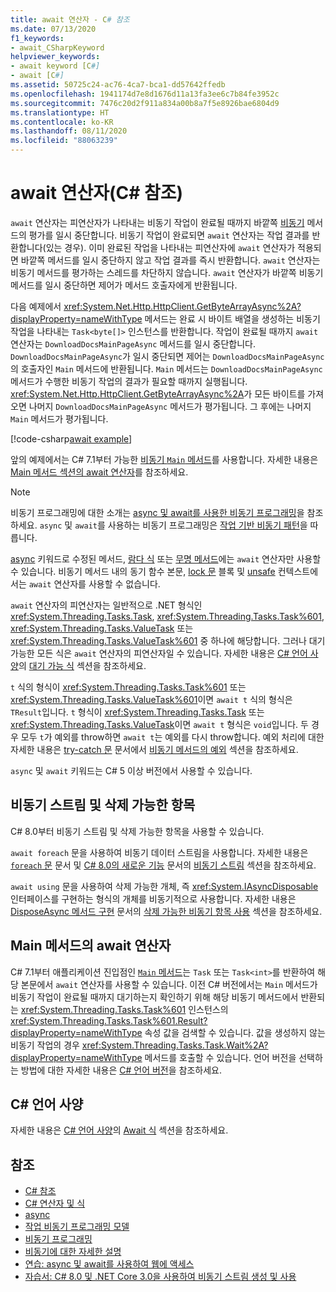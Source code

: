```yaml
---
title: await 연산자 - C# 참조
ms.date: 07/13/2020
f1_keywords:
- await_CSharpKeyword
helpviewer_keywords:
- await keyword [C#]
- await [C#]
ms.assetid: 50725c24-ac76-4ca7-bca1-dd57642ffedb
ms.openlocfilehash: 1941174d7e8d1676d11a13fa3ee6c7b84fe3952c
ms.sourcegitcommit: 7476c20d2f911a834a00b8a7f5e8926bae6804d9
ms.translationtype: HT
ms.contentlocale: ko-KR
ms.lasthandoff: 08/11/2020
ms.locfileid: "88063239"
---
```

# <a name="await-operator-c-reference"></a>await 연산자(C# 참조)

`await` 연산자는 피연산자가 나타내는 비동기 작업이 완료될 때까지 바깥쪽 [비동기](../keywords/async.md) 메서드의 평가를 일시 중단합니다. 비동기 작업이 완료되면 `await` 연산자는 작업 결과를 반환합니다(있는 경우). 이미 완료된 작업을 나타내는 피연산자에 `await` 연산자가 적용되면 바깥쪽 메서드를 일시 중단하지 않고 작업 결과를 즉시 반환합니다. `await` 연산자는 비동기 메서드를 평가하는 스레드를 차단하지 않습니다. `await` 연산자가 바깥쪽 비동기 메서드를 일시 중단하면 제어가 메서드 호출자에게 반환됩니다.

다음 예제에서 <xref:System.Net.Http.HttpClient.GetByteArrayAsync%2A?displayProperty=nameWithType> 메서드는 완료 시 바이트 배열을 생성하는 비동기 작업을 나타내는 `Task<byte[]>` 인스턴스를 반환합니다. 작업이 완료될 때까지 `await` 연산자는 `DownloadDocsMainPageAsync` 메서드를 일시 중단합니다. `DownloadDocsMainPageAsync`가 일시 중단되면 제어는 `DownloadDocsMainPageAsync`의 호출자인 `Main` 메서드에 반환됩니다. `Main` 메서드는 `DownloadDocsMainPageAsync` 메서드가 수행한 비동기 작업의 결과가 필요할 때까지 실행됩니다. <xref:System.Net.Http.HttpClient.GetByteArrayAsync%2A>가 모든 바이트를 가져오면 나머지 `DownloadDocsMainPageAsync` 메서드가 평가됩니다. 그 후에는 나머지 `Main` 메서드가 평가됩니다.

[!code-csharp[await example](snippets/shared/AwaitOperator.cs)]

앞의 예제에서는 C# 7.1부터 가능한 [비동기 `Main` 메서드](../../programming-guide/main-and-command-args/index.md)를 사용합니다. 자세한 내용은 [Main 메서드 섹션의 await 연산자](#await-operator-in-the-main-method)를 참조하세요.

> [!NOTE]
> 비동기 프로그래밍에 대한 소개는 [async 및 await를 사용한 비동기 프로그래밍](../../programming-guide/concepts/async/index.md)을 참조하세요. `async` 및 `await`를 사용하는 비동기 프로그래밍은 [작업 기반 비동기 패턴](../../../standard/asynchronous-programming-patterns/task-based-asynchronous-pattern-tap.md)을 따릅니다.

[async](../keywords/async.md) 키워드로 수정된 메서드, [람다 식](lambda-expressions.md) 또는 [무명 메서드](delegate-operator.md)에는 `await` 연산자만 사용할 수 있습니다. 비동기 메서드 내의 동기 함수 본문, [lock 문](../keywords/lock-statement.md) 블록 및 [unsafe](../keywords/unsafe.md) 컨텍스트에서는 `await` 연산자를 사용할 수 없습니다.

`await` 연산자의 피연산자는 일반적으로 .NET 형식인 <xref:System.Threading.Tasks.Task>, <xref:System.Threading.Tasks.Task%601>, <xref:System.Threading.Tasks.ValueTask> 또는 <xref:System.Threading.Tasks.ValueTask%601> 중 하나에 해당합니다. 그러나 대기 가능한 모든 식은 `await` 연산자의 피연산자일 수 있습니다. 자세한 내용은 [C# 언어 사양](~/_csharplang/spec/introduction.md)의 [대기 가능 식](~/_csharplang/spec/expressions.md#awaitable-expressions) 섹션을 참조하세요.

`t` 식의 형식이 <xref:System.Threading.Tasks.Task%601> 또는 <xref:System.Threading.Tasks.ValueTask%601>이면 `await t` 식의 형식은 `TResult`입니다. `t` 형식이 <xref:System.Threading.Tasks.Task> 또는 <xref:System.Threading.Tasks.ValueTask>이면 `await t` 형식은 `void`입니다. 두 경우 모두 `t`가 예외를 throw하면 `await t`는 예외를 다시 throw합니다. 예외 처리에 대한 자세한 내용은 [try-catch 문](../keywords/try-catch.md) 문서에서 [비동기 메서드의 예외](../keywords/try-catch.md#exceptions-in-async-methods) 섹션을 참조하세요.

`async` 및 `await` 키워드는 C# 5 이상 버전에서 사용할 수 있습니다.

## <a name="asynchronous-streams-and-disposables"></a>비동기 스트림 및 삭제 가능한 항목

C# 8.0부터 비동기 스트림 및 삭제 가능한 항목을 사용할 수 있습니다.

`await foreach` 문을 사용하여 비동기 데이터 스트림을 사용합니다. 자세한 내용은 [`foreach` 문](../keywords/foreach-in.md) 문서 및 [C# 8.0의 새로운 기능](../../whats-new/csharp-8.md) 문서의 [비동기 스트림](../../whats-new/csharp-8.md#asynchronous-streams) 섹션을 참조하세요.

`await using` 문을 사용하여 삭제 가능한 개체, 즉 <xref:System.IAsyncDisposable> 인터페이스를 구현하는 형식의 개체를 비동기적으로 사용합니다. 자세한 내용은 [DisposeAsync 메서드 구현](../../../standard/garbage-collection/implementing-disposeasync.md) 문서의 [삭제 가능한 비동기 항목 사용](../../../standard/garbage-collection/implementing-disposeasync.md#using-async-disposable) 섹션을 참조하세요.

## <a name="await-operator-in-the-main-method"></a>Main 메서드의 await 연산자

C# 7.1부터 애플리케이션 진입점인 [`Main` 메서드](../../programming-guide/main-and-command-args/index.md)는 `Task` 또는 `Task<int>`를 반환하여 해당 본문에서 `await` 연산자를 사용할 수 있습니다. 이전 C# 버전에서는 `Main` 메서드가 비동기 작업이 완료될 때까지 대기하는지 확인하기 위해 해당 비동기 메서드에서 반환되는 <xref:System.Threading.Tasks.Task%601> 인스턴스의 <xref:System.Threading.Tasks.Task%601.Result?displayProperty=nameWithType> 속성 값을 검색할 수 있습니다. 값을 생성하지 않는 비동기 작업의 경우 <xref:System.Threading.Tasks.Task.Wait%2A?displayProperty=nameWithType> 메서드를 호출할 수 있습니다. 언어 버전을 선택하는 방법에 대한 자세한 내용은 [C# 언어 버전](../configure-language-version.md)을 참조하세요.

## <a name="c-language-specification"></a>C# 언어 사양

자세한 내용은 [C# 언어 사양](~/_csharplang/spec/introduction.md)의 [Await 식](~/_csharplang/spec/expressions.md#await-expressions) 섹션을 참조하세요.

## <a name="see-also"></a>참조

- [C# 참조](../index.md)
- [C# 연산자 및 식](index.md)
- [async](../keywords/async.md)
- [작업 비동기 프로그래밍 모델](../../programming-guide/concepts/async/task-asynchronous-programming-model.md)
- [비동기 프로그래밍](../../async.md)
- [비동기에 대한 자세한 설명](../../../standard/async-in-depth.md)
- [연습: async 및 await를 사용하여 웹에 액세스](../../programming-guide/concepts/async/walkthrough-accessing-the-web-by-using-async-and-await.md)
- [자습서: C# 8.0 및 .NET Core 3.0을 사용하여 비동기 스트림 생성 및 사용](../../tutorials/generate-consume-asynchronous-stream.md)
